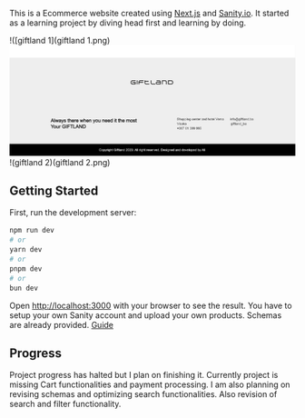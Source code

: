 This is a Ecommerce website created using [Next.js](https://nextjs.org/) and [Sanity.io](sanity.io). It started as a learning project by diving head first and learning by doing.

!([giftland 1](giftland 1.png)
![giftland2](giftland2.png)
!(giftland 2)(giftland 2.png)

## Getting Started

First, run the development server:

```bash
npm run dev
# or
yarn dev
# or
pnpm dev
# or
bun dev
```
Open [http://localhost:3000](http://localhost:3000) with your browser to see the result.
You have to setup your own Sanity account and upload your own products. Schemas are already provided.
[Guide](https://www.sanity.io/learn/course/day-one-with-sanity-studio/getting-started)


## Progress
Project progress has halted but I plan on finishing it. Currently project is missing Cart functionalities and payment processing. I am also planning on revising schemas and optimizing search functionalities. Also revision of search and filter functionality.


##

